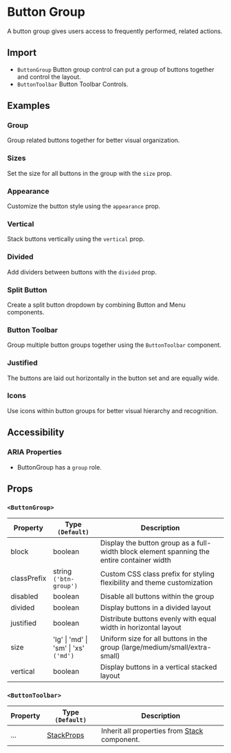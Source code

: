 # Button Group

A button group gives users access to frequently performed, related actions.

## Import

<!--{include:<import-guide>}-->

- `ButtonGroup` Button group control can put a group of buttons together and control the layout.
- `ButtonToolbar` Button Toolbar Controls.

## Examples

### Group

Group related buttons together for better visual organization.

<!--{include:`group.md`}-->

### Sizes

Set the size for all buttons in the group with the `size` prop.

<!--{include:`size.md`}-->

### Appearance

Customize the button style using the `appearance` prop.

<!--{include:`appearance.md`}-->

### Vertical

Stack buttons vertically using the `vertical` prop.

<!--{include:`vertical.md`}-->

### Divided

Add dividers between buttons with the `divided` prop.

<!--{include:`divided.md`}-->

### Split Button

Create a split button dropdown by combining Button and Menu components.

<!--{include:`split-button.md`}-->

### Button Toolbar

Group multiple button groups together using the `ButtonToolbar` component.

<!--{include:`toolbar.md`}-->

### Justified

The buttons are laid out horizontally in the button set and are equally wide.

<!--{include:`justified.md`}-->

### Icons

Use icons within button groups for better visual hierarchy and recognition.

<!--{include:`icon-group.md`}-->

## Accessibility

### ARIA Properties

- ButtonGroup has a `group` role.

## Props

### `<ButtonGroup>`

| Property    | Type `(Default)`                      | Description                                                                                |
| ----------- | ------------------------------------- | ------------------------------------------------------------------------------------------ |
| block       | boolean                               | Display the button group as a full-width block element spanning the entire container width |
| classPrefix | string `('btn-group')`                | Custom CSS class prefix for styling flexibility and theme customization                    |
| disabled    | boolean                               | Disable all buttons within the group                                                       |
| divided     | boolean                               | Display buttons in a divided layout                                                        |
| justified   | boolean                               | Distribute buttons evenly with equal width in horizontal layout                            |
| size        | 'lg' \| 'md' \| 'sm' \| 'xs' `('md')` | Uniform size for all buttons in the group (large/medium/small/extra-small)                 |
| vertical    | boolean                               | Display buttons in a vertical stacked layout                                               |

### `<ButtonToolbar>`

| Property | Type `(Default)`          | Description                                           |
| -------- | ------------------------- | ----------------------------------------------------- |
| ...      | [StackProps][stack-props] | Inherit all properties from [Stack][stack] component. |

[stack-props]: https://rsuitejs.com/components/stack/#code-lt-stack-gt-code
[stack]: https://rsuitejs.com/components/stack
